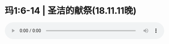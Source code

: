# 玛1:6-14 | 圣洁的献祭(18.11.11晚)

<audio style="width: 100%;" preload="false" controls controlslist="nodownload"><source src="//cdn.wechat.edu.pl/audio/mp3/old/26661.mp3" type="audio/mpeg">Your browser does not support the audio element.</audio>


